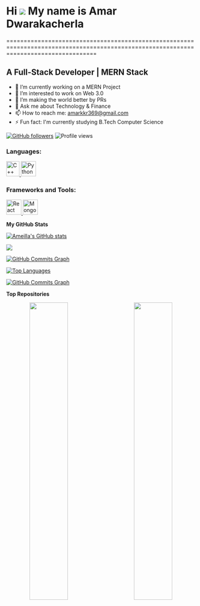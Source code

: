 # Hi ![](https://user-images.githubusercontent.com/18350557/176309783-0785949b-9127-417c-8b55-ab5a4333674e.gif) My name is Amar Dwarakacherla
======================================================================================================================================

## A Full-Stack Developer | MERN Stack

- 🔭 I’m currently working on a MERN Project
- 🌱 I’m interested to work on Web 3.0
- 👯 I’m making the world better by PRs 
- 💬 Ask me about Technology & Finance
- 📫 How to reach me: amarkkr369@gmail.com
- ⚡ Fun fact: I'm currently studying B.Tech Computer Science

[![GitHub followers](https://img.shields.io/github/followers/Ameilla?logo=github&style=for-the-badge&color=0891b2&labelColor=1c1917)](https://www.github.com/Ameilla)
![Profile views](https://komarev.com/ghpvc/?username=Ameilla&label=Profile%20views&color=0e75b6&style=flat)

### Languages:
<p align="left">
    <a href="https://reactjs.org/" target="_blank" rel="noreferrer">
        <img src="https://upload.wikimedia.org/wikipedia/commons/thumb/1/18/ISO_C%2B%2B_Logo.svg/800px-ISO_C%2B%2B_Logo.svg.png" alt="C++" width="35" height="40"/>
    </a>
    <a href="https://firebase.google.com/" target="_blank" rel="noreferrer">
        <img src="https://cdn4.iconfinder.com/data/icons/logos-and-brands/512/267_Python_logo-512.png" alt="Python" width="40" height="40"/>
    </a>
    <!-- Add other languages here -->
</p>

### Frameworks and Tools:
<p align="left">
    <a href="https://reactjs.org/" target="_blank" rel="noreferrer">
        <img src="https://upload.wikimedia.org/wikipedia/commons/thumb/a/a7/React-icon.svg/2300px-React-icon.svg.png" alt="React" width="40" height="40"/>
    </a>
    <a href="https://firebase.google.com/" target="_blank" rel="noreferrer">
        <img src="https://www.tutorialsteacher.com/Content/images/home/mongodb.svg" alt="MongoDB" width="40" height="40"/>
    </a>
    <!-- Add other frameworks and tools here -->
</p>

<b>My GitHub Stats</b>

<p align="left">
    <a href="http://www.github.com/Ameilla">
        <img src="https://github-readme-stats.vercel.app/api?username=Ameilla&show_icons=true&hide=&count_private=true&title_color=22c55e&text_color=ffffff&icon_color=0891b2&bg_color=1c1917&hide_border=true&show_icons=true" alt="Ameilla's GitHub stats" />
    </a>
</p>

<p align="left">
    <a href="http://www.github.com/Ameilla">
        <img src="https://github-readme-streak-stats.herokuapp.com/?user=Ameilla&stroke=ffffff&background=1c1917&ring=22c55e&fire=22c55e&currStreakNum=ffffff&currStreakLabel=22c55e&sideNums=ffffff&sideLabels=ffffff&dates=ffffff&hide_border=true" />
    </a>
</p>

<p align="left">
    <a href="http://www.github.com/Ameilla">
        <img src="https://github-readme-activity-graph.cyclic.app/graph?username=Ameilla&bg_color=1c1917&color=ffffff&line=0891b2&point=ffffff&area_color=1c1917&area=true&hide_border=true&custom_title=GitHub%20Commits%20Graph" alt="GitHub Commits Graph" />
    </a>
</p>

<p align="left">
    <a href="https://github.com/Ameilla" align="left">
        <img src="https://github-readme-stats.vercel.app/api/top-langs/?username=Ameilla&langs_count=10&title_color=22c55e&text_color=ffffff&icon_color=0891b2&bg_color=1c1917&hide_border=true&locale=en&custom_title=Top%20%Languages" alt="Top Languages" />
    </a>
</p>

<p align="left">
    <a href="http://www.github.com/Ameilla">
        <img src="https://github-readme-activity-graph.cyclic.app/graph?username=Ameilla&bg_color=1c1917&color=ffffff&line=0891b2&point=ffffff&area_color=1c1917&area=true&hide_border=true&custom_title=GitHub%20Commits%20Graph&hide_title=true&hide_axis=true&hide_progress=true&theme=react-dark&repository=Ameilla/LeetCode" alt="GitHub Commits Graph" />
    </a>
</p>

<b>Top Repositories</b>

<div width="100%" align="center">
    <a href="https://github.com/Ameilla/Dipayan">
        <img align="left" width="45%" src="https://github-readme-stats.vercel.app/api/pin/?username=Ameilla&repo=Dipayan&title_color=22c55e&text_color=ffffff&icon_color=0891b2&bg_color=1c1917&hide_border=true&locale=en" />
    </a>
    <a href="https://github.com/Ameilla/DSA">
        <img align="right" width="45%" src="https://github-readme-stats.vercel.app/api/pin/?username=Ameilla&repo=Sandesh&title_color=22c55e&text_color=ffffff&icon_color=0891b2&bg_color=1c1917&hide_border=true&locale=en" />
    </a>
</div>
